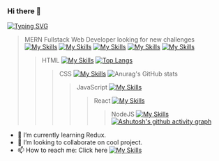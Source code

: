 ### Hi there 👋 
[![Typing SVG](https://readme-typing-svg.herokuapp.com/?lines=I'm+Orhan;Junior+Fullstack+Developer.&size=25)](https://git.io/typing-svg)
> MERN Fullstack Web Developer looking for new challenges  [![My Skills](https://skillicons.dev/icons?i=html)](https://skillicons.dev) [![My Skills](https://skillicons.dev/icons?i=css)](https://skillicons.dev) [![My Skills](https://skillicons.dev/icons?i=js)](https://skillicons.dev) [![My Skills](https://skillicons.dev/icons?i=react&perline=3)](https://skillicons.dev) [![My Skills](https://skillicons.dev/icons?i=nodejs&perline=3)](https://skillicons.dev)
>> HTML [![My Skills](https://skillicons.dev/icons?i=html)](https://skillicons.dev) [![Top Langs](https://github-readme-stats.vercel.app/api/top-langs/?username=OrhanKadirov&layout=compact)](https://github.com/anuraghazra/github-readme-stats)
>>> CSS [![My Skills](https://skillicons.dev/icons?i=css)](https://skillicons.dev) ![Anurag's GitHub stats](https://github-readme-stats.vercel.app/api?username=OrhanKadirov&show_icons=true&theme=highcontrast)
>>>> JavaScript [![My Skills](https://skillicons.dev/icons?i=js)](https://skillicons.dev)
>>>>> React [![My Skills](https://skillicons.dev/icons?i=react&perline=3)](https://skillicons.dev)
>>>>>> NodeJS  [![My Skills](https://skillicons.dev/icons?i=nodejs&perline=3)](https://skillicons.dev)   [![Ashutosh's github activity graph](https://activity-graph.herokuapp.com/graph?username=OrhanKadirov&bg_color=cccccc&color=19204d&line=24292e&point=24292e&area=true&hide_border=true)](https://github.com/OrhanKadirov/github-readme-activity-graph)

- 🌱 I’m currently learning Redux.
- 👯 I’m looking to collaborate on cool project.
- 📫 How to reach me: Click here [![My Skills](https://skillicons.dev/icons?i=linkedin)](https://www.linkedin.com/in/orhan-kadirov/)

<!--
**OrhanKadirov/OrhanKadirov** is a ✨ _special_ ✨ repository because its `README.md` (this file) appears on your GitHub profile.

Here are some ideas to get you started:

- 🔭 I’m currently working on ...
- 🌱 I’m currently learning ...
- 👯 I’m looking to collaborate on ...
- 🤔 I’m looking for help with ...
- 💬 Ask me about ...
- 📫 How to reach me: ...
- 😄 Pronouns: ...
- ⚡ Fun fact: ...
-->
